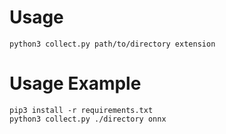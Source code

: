 # Usage
```
python3 collect.py path/to/directory extension
```

# Usage Example
```
pip3 install -r requirements.txt
python3 collect.py ./directory onnx
```
